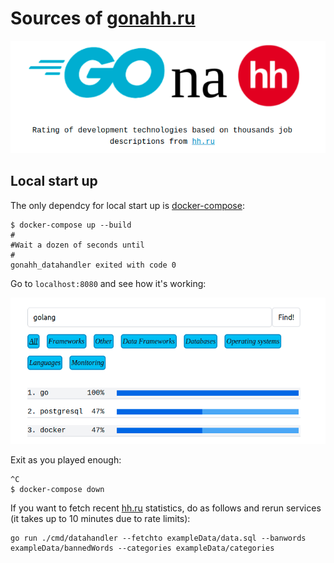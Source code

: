 # Sources of  <a href="https://gonahh.ru/" target="_blank">gonahh.ru</a>

<img src="./images/logo.png">

## Local start up

The only dependcy for local start up is <a href="https://docs.docker.com/compose/install" target="_blank">docker-compose</a>:

```
$ docker-compose up --build
#
#Wait a dozen of seconds until
#
gonahh_datahandler exited with code 0
```

Go to `localhost:8080` and see how it's working:

<img src="./images/page.png">

Exit as you played enough:

```
^C
$ docker-compose down
```

If you want to fetch recent <a href="https://hh.ru/" target="_blank">hh.ru</a> statistics, do as follows and rerun services (it takes up to 10 minutes due to rate limits):

```
go run ./cmd/datahandler --fetchto exampleData/data.sql --banwords exampleData/bannedWords --categories exampleData/categories
```
